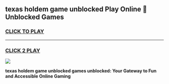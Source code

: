 
## texas holdem game unblocked Play Online 👋 Unblocked Games
<h3>
<a href="https://premium.freeplayer.one?title=texas_holdem_game_unblocked&ref=19F">CLICK TO PLAY</a></h3>
<hr>

<h3>
<a href="https://premium.freeplayer.one?title=texas_holdem_game_unblocked&ref=19F">CLICK 2 PLAY</a>
  
</h3>

<a href="https://premium.freeplayer.one?title=texas_holdem_game_unblocked&ref=19F"><img src="https://clearcache.store/games.png"></a>


**texas holdem game unblocked games unblocked: Your Gateway to Fun and Accessible Online Gaming**
